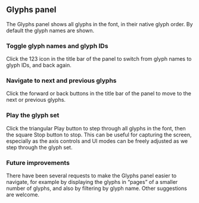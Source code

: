 ## Glyphs panel

The Glyphs panel shows all glyphs in the font, in their native glyph order. By default the glyph names are shown.

### Toggle glyph names and glyph IDs
Click the 123 icon in the title bar of the panel to switch from glyph names to glyph IDs, and back again.

### Navigate to next and previous glyphs
Click the forward or back buttons in the title bar of the panel to move to the next or previous glyphs.

### Play the glyph set
Click the triangular Play button to step through all glyphs in the font, then the square Stop button to stop. This can be useful for capturing the screen, especially as the axis controls and UI modes can be freely adjusted as we step through the glyph set.

### Future improvements

There have been several requests to make the Glyphs panel easier to navigate, for example by displaying the glyphs in “pages” of a smaller number of glyphs, and also by filtering by glyph name. Other suggestions are welcome.